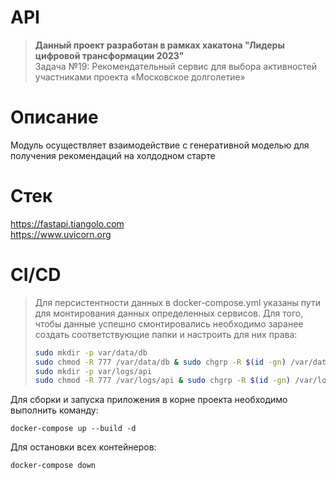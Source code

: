 # API

> **Данный проект разработан в рамках хакатона "Лидеры цифровой трансформации 2023"**  
> Задача №19: Рекомендательный сервис для выбора активностей участниками проекта «Московское долголетие»

# Описание
Модуль осуществляет взаимодействие с генеративной моделью для получения рекомендаций на холдодном старте

# Стек

https://fastapi.tiangolo.com  
https://www.uvicorn.org  

# CI/CD

> Для персистентности данных в docker-compose.yml указаны пути
> для монтирования данных определенных сервисов. Для того,
> чтобы данные успешно смонтировались необходимо заранее создать
> соответствующие папки и настроить для них права:
> ```bash
> sudo mkdir -p var/data/db 
> sudo chmod -R 777 /var/data/db & sudo chgrp -R $(id -gn) /var/data/db
> sudo mkdir -p var/logs/api 
> sudo chmod -R 777 /var/logs/api & sudo chgrp -R $(id -gn) /var/logs/api
> ```


Для сборки и запуска приложения в корне проекта необходимо выполнить команду:

```commandline
docker-compose up --build -d
```

Для остановки всех контейнеров:

```commandline
docker-compose down
```
